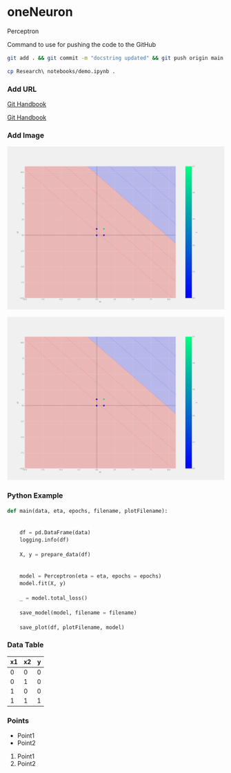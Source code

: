 # oneNeuron
Perceptron

Command to use for pushing the code to the GitHub

```bash
git add . && git commit -m "docstring updated" && git push origin main
```

```bash
cp Research\ notebooks/demo.ipynb .
```

### Add URL
[Git Handbook](https://https://guides.github.com/introduction/git-handbook/)

<a href="https://https://guides.github.com/introduction/git-handbook/">Git Handbook</a>


### Add Image
![Sample Image](plots\and.png)

<img src="plots\and.png">

### Python Example
```python
def main(data, eta, epochs, filename, plotFilename):

   
    df = pd.DataFrame(data)
    logging.info(df)

    X, y = prepare_data(df)
    

    model = Perceptron(eta = eta, epochs = epochs)
    model.fit(X, y)

    _ = model.total_loss()

    save_model(model, filename = filename)

    save_plot(df, plotFilename, model)
```

### Data Table
|x1|x2|y|
|-|-|-|
|0|0|0|
|0|1|0|
|1|0|0|
|1|1|1|

### Points
* Point1
* Point2

1. Point1
2. Point2
